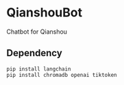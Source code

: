 # QianshouBot
Chatbot for Qianshou

## Dependency
```
pip install langchain
pip install chromadb openai tiktoken
```

